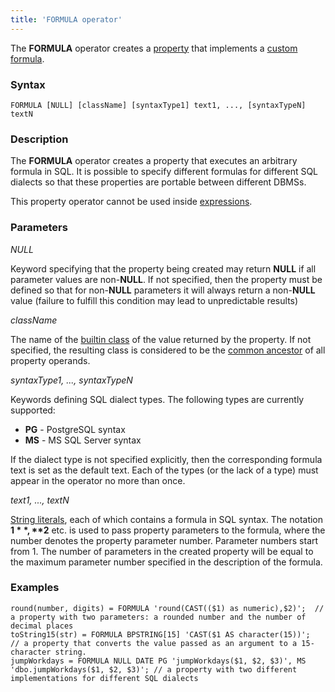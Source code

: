 ```yaml
---
title: 'FORMULA operator'
---
```


The **FORMULA** operator creates a [property](Properties.md) that implements a [custom formula](Custom_formula_FORMULA_.md).

### Syntax

    FORMULA [NULL] [className] [syntaxType1] text1, ..., [syntaxTypeN] textN

### Description

The **FORMULA** operator creates a property that executes an arbitrary formula in SQL. It is possible to specify different formulas for different SQL dialects so that these properties are portable between different DBMSs. 

This property operator cannot be used inside [expressions](Expression.md).

### Parameters

*NULL*

Keyword specifying that the property being created may return **NULL** if all parameter values are non-**NULL**. If not specified, then the property must be defined so that for non-**NULL** parameters it will always return a non-**NULL** value (failure to fulfill this condition may lead to unpredictable results)

*className*

The name of the [builtin class](Built-in_classes.md) of the value returned by the property. If not specified, the resulting class is considered to be the [common ancestor](Built-in_classes.md#commonparentclass) of all property operands.

*syntaxType1, ..., syntaxTypeN*

Keywords defining SQL dialect types. The following types are currently supported:

-   **PG** - PostgreSQL syntax
-   **MS** - MS SQL Server syntax

If the dialect type is not specified explicitly, then the corresponding formula text is set as the default text. Each of the types (or the lack of a type) must appear in the operator no more than once.

*text1, ..., textN*

[String literals](IDs.md#strliteral-broken), each of which contains a formula in SQL syntax. The notation **$1**, **$2** etc. is used to pass property parameters to the formula, where the number denotes the property parameter number. Parameter numbers start from 1. The number of parameters in the created property will be equal to the maximum parameter number specified in the description of the formula.

### Examples


```lsf
round(number, digits) = FORMULA 'round(CAST(($1) as numeric),$2)';  // a property with two parameters: a rounded number and the number of decimal places
toString15(str) = FORMULA BPSTRING[15] 'CAST($1 AS character(15))';   // a property that converts the value passed as an argument to a 15-character string.
jumpWorkdays = FORMULA NULL DATE PG 'jumpWorkdays($1, $2, $3)', MS 'dbo.jumpWorkdays($1, $2, $3)'; // a property with two different implementations for different SQL dialects
```

